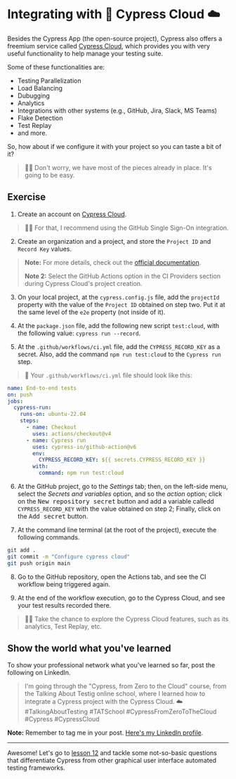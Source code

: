# Integrating with 🌲 Cypress Cloud ☁️

Besides the Cypress App (the open-source project), Cypress also offers a freemium service called [Cypress Cloud](https://docs.cypress.io/guides/cloud/introduction), which provides you with very useful functionality to help manage your testing suite.

Some of these functionalities are:

- Testing Parallelization
- Load Balancing
- Dubugging
- Analytics
- Integrations with other systems (e.g., GitHub, Jira, Slack, MS Teams)
- Flake Detection
- Test Replay
- and more.

So, how about if we configure it with your project so you can taste a bit of it?

> 👨‍🏫 Don't worry, we have most of the pieces already in place. It's going to be easy.

## Exercise

1. Create an account on [Cypress Cloud](https://cloud.cypress.io/).

> 👨‍🏫 For that, I recommend using the GitHub Single Sign-On integration.

2. Create an organization and a project, and store the `Project ID` and `Record Key` values.

> **Note:** For more details, check out the [official documentation](https://docs.cypress.io/guides/cloud/introduction).
>
> **Note 2:** Select the GitHub Actions option in the CI Providers section during Cypress Cloud's project creation.

3. On your local project, at the `cypress.config.js` file, add the `projectId` property with the value of the `Project ID` obtained on step two. Put it at the same level of the `e2e` property (not inside of it).

4. At the `package.json` file, add the following new script `test:cloud`, with the following value: `cypress run --record`.

5. At the `.github/workflows/ci.yml` file, add the `CYPRESS_RECORD_KEY` as a secret. Also, add the command `npm run test:cloud` to the `Cypress run` step.

> 🙊 Your `.github/workflows/ci.yml` file should look like this:

```yml
name: End-to-end tests
on: push
jobs:
  cypress-run:
    runs-on: ubuntu-22.04
    steps:
      - name: Checkout
        uses: actions/checkout@v4
      - name: Cypress run
        uses: cypress-io/github-action@v6
        env:
          CYPRESS_RECORD_KEY: ${{ secrets.CYPRESS_RECORD_KEY }}
        with:
          command: npm run test:cloud

```

6. At the GitHub project, go to the _Settings_ tab; then, on the left-side menu, select the _Secrets and variables_ option, and so the _action_ option; click on the <kbd>New repository secret</kbd> button and add a variable calledd `CYPRESS_RECORD_KEY` with the value obtained on step 2; Finally, click on the <kbd>Add secret</kbd> button.

7. At the command line terminal (at the root of the project), execute the following commands.

```sh
git add .
git commit -m "Configure cypress cloud"
git push origin main
```

8. Go to the GitHub repository, open the Actions tab, and see the CI workflow being triggered again.

9. At the end of the workflow execution, go to the Cypress Cloud, and see your test results recorded there.

> 👨‍🏫 Take the chance to explore the Cypress Cloud features, such as its analytics, Test Replay, etc.

## Show the world what you've learned

To show your professional network what you've learned so far, post the following on LinkedIn.

> I'm going through the "Cypress, from Zero to the Cloud" course, from the Talking About Testig online school, where I learned how to integrate a Cypress project with the Cypress Cloud. ☁️ #TalkingAboutTesting #TATSchool #CypressFromZeroToTheCloud #Cypress #CypressCloud

**Note:** Remember to tag me in your post. [Here's my LinkedIn profile](https://www.linkedin.com/in/walmyr-lima-e-silva-filho).

___

Awesome! Let's go to [lesson 12](./12.md) and tackle some not-so-basic questions that differentiate Cypress from other graphical user interface automated testing frameworks.
